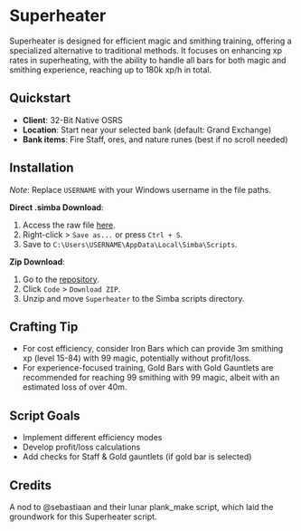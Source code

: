 # Superheater

Superheater is designed for efficient magic and smithing training, offering a specialized alternative to traditional methods. It focuses on enhancing xp rates in superheating, with the ability to handle all bars for both magic and smithing experience, reaching up to 180k xp/h in total.

## Quickstart
- **Client**: 32-Bit Native OSRS
- **Location**: Start near your selected bank (default: Grand Exchange)
- **Bank items**: Fire Staff, ores, and nature runes (best if no scroll needed)

## Installation
*Note*: Replace `USERNAME` with your Windows username in the file paths.

**Direct .simba Download**:
1. Access the raw file [here](https://github.com/TazE-scripts/Superheater/raw/main/TazE_Superheater.simba).
2. Right-click > `Save as...` or press `Ctrl + S`.
3. Save to `C:\Users\USERNAME\AppData\Local\Simba\Scripts`.

**Zip Download**:
1. Go to the [repository](https://github.com/TazE-scripts/Superheater).
2. Click `Code` > `Download ZIP`.
3. Unzip and move `Superheater` to the Simba scripts directory.

## Crafting Tip
- For cost efficiency, consider Iron Bars which can provide 3m smithing xp (level 15-84) with 99 magic, potentially without profit/loss.
- For experience-focused training, Gold Bars with Gold Gauntlets are recommended for reaching 99 smithing with 99 magic, albeit with an estimated loss of over 40m.

## Script Goals
- Implement different efficiency modes
- Develop profit/loss calculations
- Add checks for Staff & Gold gauntlets (if gold bar is selected)

## Credits
A nod to @sebastiaan and their lunar plank_make script, which laid the groundwork for this Superheater script.
